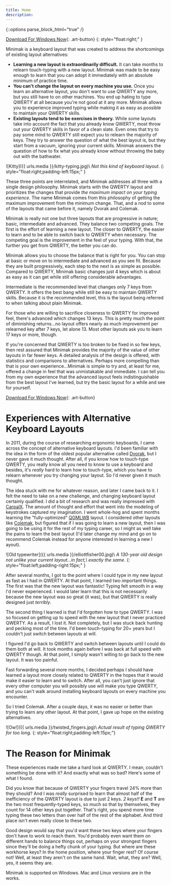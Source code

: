 ```yaml
---
title: Home
description:
---
```

{::options parse_block_html="true" /}

[Download For Windows Now](http://github.com/downloads/lilleyt/minimak/pkl.zip){: .art-button}
{: style="float:right;" }

Minimak is a keyboard layout that was created to address the
shortcomings of existing layout alternatives:

- __Learning a new layout is extraordinarily difficult.__  It can take
  months to relearn touch-typing with a new layout.  Minimak was made to
  be easy enough to learn that you can adopt it immediately with an
  absolute minimum of practice time. 
- __You can't change the layout on every machine you use.__  Once you
  learn an alternative layout, you don't want to use QWERTY any more,
  but you still have to on other machines.  You end up hating to type
  QWERTY at all because you're not good at it any more.  Minimak allows
  you to experience improved typing while making it as easy as possible
  to maintain your QWERTY skills.
- __Existing layouts tend to be exercises in theory.__  While some
  layouts take into account the fact that you already know QWERTY, most
  throw out your QWERTY skills in favor of a clean slate.  Even ones
  that try to pay some mind to QWERTY still expect you to relearn the
  majority of keys.  They try to answer the question of what the best
  layout is, but they start from a vacuum, ignoring your current skills.
  Minimak answers the question of how to fix what you already know
  without throwing the baby out with the bathwater.

![Kitty]({{ urls.media }}/kitty-typing.jpg)\\
_Not this kind of keyboard layout._
{: style="float:right;padding-left:15px;" }

These three points are interrelated, and Minimak addresses all three
with a single design philosophy.  Minimak starts with the QWERTY layout
and prioritizes the changes that provide _the maximum impact on your
typing experience_.  The name Minimak comes from this philosophy of
getting the maximum improvement from the minimum change.  That, and a
nod to some of the layouts that came before it, namely Dvorak and
Colemak.

Minimak is really not one but three layouts that are progressive in
nature; basic, intermediate and advanced.  They balance two competing
goals.  The first is the effort of learning a new layout.  The closer to
QWERTY, the easier to learn and to be able to switch back to QWERTY when
necessary.  The competing goal is the improvement in the feel of your
typing.  With that, the further you get from QWERTY, the better you can
do.

Minimak allows you to choose the balance that is right for you.  You can
stop at basic or move on to intermediate and advanced as you see fit.
Because they are built progressively, each step to the next is as simple
as possible.  Compared to QWERTY, Minimak basic changes just 4 keys
which is about as easy as it can get while still offering considerable
advantages.

Intermediate is the recommended level that changes only 7 keys from
QWERTY.  It offers the best bang while still be easy to maintain QWERTY
skills.  Because it is the recommended level, this is the layout being
referred to when talking about plain Minimak.

For those who are willing to sacrifice closeness to QWERTY for improved
feel, there's advanced which changes 13 keys.  This is pretty much the
point of diminishing returns...no layout offers nearly as much
improvement per relearned key after 7 keys, let alone 13.  Most other
layouts ask you to learn 17 keys or more, though.

If you're concerned that QWERTY is too broken to be fixed in so few
keys, then rest assured that Minimak provides the majority of the value
of other layouts in far fewer keys.  A detailed analysis of the design
is offered, with statistics and comparisons to alternatives.  Perhaps
more compelling than that is your own experience...Minimak is simple to
try and, at least for me, offered a change in feel that was unmistakable
and immediate.  I can tell you from my own experience that the advanced
layout feels indistinguishable from the best layout I've learned, but
try the basic layout for a while and see for yourself.

[Download For Windows Now](http://github.com/downloads/lilleyt/minimak/pkl.zip){: .art-button}

Experiences with Alternative Keyboard Layouts
=============================================

In 2011, during the course of researching ergonomic keyboards, I came
across the concept of alternative keyboard layouts.  I'd been familiar
with the idea in the form of the oldest popular alternative called
[Dvorak](http://en.wikipedia.org/wiki/Dvorak_Simplified_Keyboard), but I
never gave it much thought.  After all, if you know how to touch-type
QWERTY, you really know all you need to know to use a keyboard and
besides, it's _really_ hard to learn how to touch-type, which you have
to relearn whenever you try changing your layout.  So I'd never given it
much thought.

The idea stuck with me for whatever reason, and later I came back to it.
I felt the need to take on a new challenge, and changing keyboard layout
certainly qualified. I did a bit of research and was really impressed
with [CarpalX](http://mkweb.bcgsc.ca/carpalx/).  The amount of thought
and effort that went into the modeling of keystrokes captured my
imagination.  I went whole-hog and spent months learning the
"fully-optimized"
[QGMLWB](http://mkweb.bcgsc.ca/carpalx/?full_optimization) layout.  I
considered other layouts like [Colemak](http://colemak.com/), but
figured that if I was going to learn a new layout, then I was going to
be using it for the rest of my typing career, so I might as well take
the pains to learn the best layout (I'd later change my mind and go on
to recommend Colemak instead for anyone interested in learning a new
l ayout).

![Old typewriter]({{ urls.media }}/elliottfisher00.jpg)\\
_A 130-year old design not unlike your current layout...in fact,\\
exactly the same._
{: style="float:left;padding-right:15px;" }

After several months, I got to the point where I could type in my new
layout as fast as I had in QWERTY.  At that point, I learned two
important things.  The first was that the new layout was fantastic!
Typing felt smooth in a way I'd never experienced.  I would later learn
that this is not necessarily because the new layout was so great (it
was), but that QWERTY is really designed just _terribly_.

The second thing I learned is that I'd forgotten how to type QWERTY.  I
was so focused on getting up to speed with the new layout that I never
practiced QWERTY.  As a result, I lost it.  Not completely, but I was
stuck back hunting and pecking most of the time.  I'd been touch-typing
for 20+ years but I couldn't just switch between layouts at will.

I figured I'd go back to QWERTY and switch between layouts until I could
do them both at will.  It took months again before I was back at full
speed with QWERTY though.  At that point, I simply wasn't willing to go
back to the new layout.  It was too painful.

Fast forwarding several more months, I decided perhaps I should have
learned a layout more closely related to QWERTY in the hopes that it
would make it easier to learn and to switch.  After all, you can't just
ignore that every other computer you will possibly use will make you
type QWERTY, and you can't walk around installing keyboard layouts on
every machine you encounter.

So I tried Colemak.  After a couple days, it was no easier or better
than trying to learn any other layout.  At that point, I gave up hope on
the existing alternatives.

![Ow!]({{ urls.media }}/twisted_fingers.jpg)\\
_Actual result of typing QWERTY for too long._
{: style="float:right;padding-left:15px;"}

The Reason for Minimak
======================

These experiences made me take a hard look at QWERTY.  I mean, couldn't
something be done with it?  And exactly what was so bad?  Here's some of
what I found.

Did you know that because of QWERTY your fingers travel 24% more than
they should?  And I was _really_ surprised to learn that almost half of
the inefficiency of the QWERTY layout is due to just 2 keys.  _2 keys!!_
__E__ and __T__ are the two most frequently-typed keys, so much so that
by themselves, they count for 14 other keys put together.  That's right,
you spend more time typing these two letters than over half of the
rest of the alphabet.  And third place isn't even really close to
these two.

Good design would say that you'd want these two keys where your fingers
don't have to work to reach them.  You'd probably even want them on
different hands to balance things out, perhaps on your strongest fingers
since they'll be doing a hefty chunk of your typing.  But where are
these workhorse keys?  In the home position, where your finger rest?  Of
course not!  Well, at least they aren't on the same hand.  Wait, what,
they are?  Well, yes, it seems they are.

Minimak is supported on Windows.  Mac and Linux versions are in the
works.

